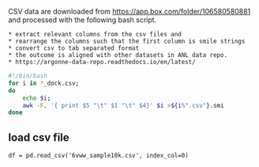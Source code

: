 CSV data are downloaded from https://app.box.com/folder/106580580881
and processed with the following bash script. 


    * extract relevant columns from the csv files and 
    * rearrange the columns such that the first column is smile strings
    * convert csv to tab separated format 
    * the outcome is aligned with other datasets in ANL data repo.
    * https://argonne-data-repo.readthedocs.io/en/latest/

```bash
#!/bin/bash
for i in *_dock.csv;
do
    echo $i;
    awk -F, '{ print $5 "\t" $1 "\t" $4}' $i >${i%".csv"}.smi
done
```


## load csv file 
```
df = pd.read_csv('6vww_sample10k.csv', index_col=0)
```
